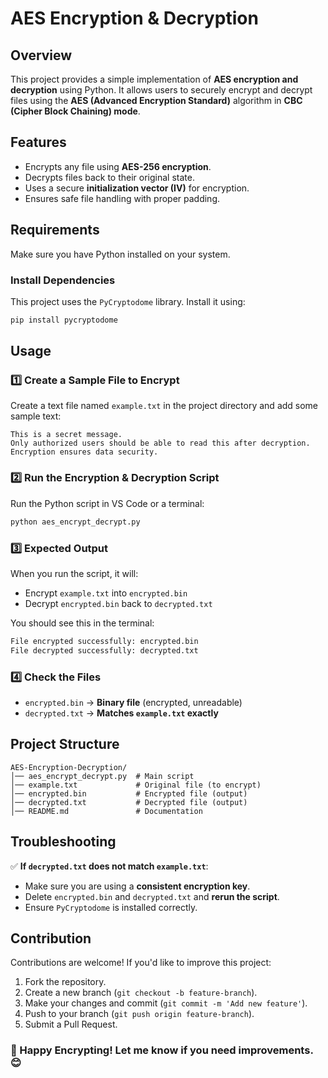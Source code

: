# AES Encryption & Decryption

## Overview
This project provides a simple implementation of **AES encryption and decryption** using Python. It allows users to securely encrypt and decrypt files using the **AES (Advanced Encryption Standard)** algorithm in **CBC (Cipher Block Chaining) mode**.

## Features
- Encrypts any file using **AES-256 encryption**.
- Decrypts files back to their original state.
- Uses a secure **initialization vector (IV)** for encryption.
- Ensures safe file handling with proper padding.

## Requirements
Make sure you have Python installed on your system.

### Install Dependencies
This project uses the `PyCryptodome` library. Install it using:
```bash
pip install pycryptodome
```

## Usage

### 1️⃣ Create a Sample File to Encrypt
Create a text file named `example.txt` in the project directory and add some sample text:
```text
This is a secret message.
Only authorized users should be able to read this after decryption.
Encryption ensures data security.
```

### 2️⃣ Run the Encryption & Decryption Script
Run the Python script in VS Code or a terminal:
```bash
python aes_encrypt_decrypt.py
```

### 3️⃣ Expected Output
When you run the script, it will:
- Encrypt `example.txt` into `encrypted.bin`
- Decrypt `encrypted.bin` back to `decrypted.txt`

You should see this in the terminal:
```bash
File encrypted successfully: encrypted.bin
File decrypted successfully: decrypted.txt
```

### 4️⃣ Check the Files
- `encrypted.bin` → **Binary file** (encrypted, unreadable)
- `decrypted.txt` → **Matches `example.txt` exactly**

## Project Structure
```
AES-Encryption-Decryption/
│── aes_encrypt_decrypt.py  # Main script
│── example.txt             # Original file (to encrypt)
│── encrypted.bin           # Encrypted file (output)
│── decrypted.txt           # Decrypted file (output)
│── README.md               # Documentation
```

## Troubleshooting
✅ **If `decrypted.txt` does not match `example.txt`**:
- Make sure you are using a **consistent encryption key**.
- Delete `encrypted.bin` and `decrypted.txt` and **rerun the script**.
- Ensure `PyCryptodome` is installed correctly.

## Contribution
Contributions are welcome! If you'd like to improve this project:
1. Fork the repository.
2. Create a new branch (`git checkout -b feature-branch`).
3. Make your changes and commit (`git commit -m 'Add new feature'`).
4. Push to your branch (`git push origin feature-branch`).
5. Submit a Pull Request.

### 🚀 Happy Encrypting! Let me know if you need improvements. 😊

